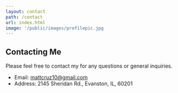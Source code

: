 ```yaml
---
layout: contact
path: /contact
url: index.html
image: '/public/images/profilepic.jpg
---
```


## Contacting Me
Please feel free to contact my for any questions or general inquiries.

* Email: mattcruz10@gmail.com
* Address: 2145 Sheridan Rd., Evanston, IL, 60201


